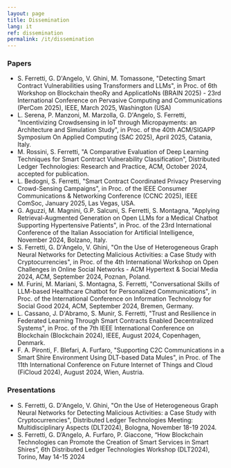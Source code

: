 ```yaml
---
layout: page
title: Dissemination
lang: it
ref: dissemination
permalink: /it/dissemination
---
```


### Papers
- S. Ferretti, G. D'Angelo, V. Ghini, M. Tomassone, "Detecting Smart Contract Vulnerabilities using Transformers and LLMs", in Proc. of 6th Workshop on Blockchain theoRy and ApplicatIoNs (BRAIN 2025) - 23rd International Conference on Pervasive Computing and Communications (PerCom 2025), IEEE, March 2025, Washington (USA)
- L. Serena, P. Manzoni, M. Marzolla, G. D'Angelo, S. Ferretti, "Incentivizing Crowdsensing in IoT through Micropayments: an Architecture and Simulation Study", in Proc. of the 40th ACM/SIGAPP Symposium On Applied Computing (SAC 2025), April 2025, Catania, Italy.
- M. Rossini, S. Ferretti, "A Comparative Evaluation of Deep Learning Techniques for Smart Contract Vulnerability Classification", Distributed Ledger Technologies: Research and Practice, ACM, October 2024, accepted for publication.
- L. Bedogni, S. Ferretti, "Smart Contract Coordinated Privacy Preserving Crowd-Sensing Campaigns", in Proc. of the IEEE Consumer Communications & Networking Conference (CCNC 2025), IEEE ComSoc, January 2025, Las Vegas, USA.
- G. Aguzzi, M. Magnini, G.P. Salcuni, S. Ferretti, S. Montagna, "Applying Retrieval-Augmented Generation on Open LLMs for a Medical Chatbot Supporting Hypertensive Patients", in Proc. of the 23rd International Conference of the Italian Association for Artificial Intelligence, November 2024, Bolzano, Italy.
- S. Ferretti, G. D'Angelo, V. Ghini, "On the Use of Heterogeneous Graph Neural Networks for Detecting Malicious Activities: a Case Study with Cryptocurrencies", in Proc. of the 4th International Workshop on Open Challenges in Online Social Networks - ACM Hypertext \& Social Media 2024, ACM, September 2024, Poznan, Poland.
- M. Furini, M. Mariani, S. Montagna, S. Ferretti, "Conversational Skills of LLM-based Healthcare Chatbot for Personalized Communications", in Proc. of the International Conference on Information Technology for Social Good 2024, ACM, September 2024, Bremen, Germany.
- L. Cassano, J. D'Abramo, S. Munir, S. Ferretti, "Trust and Resilience in Federated Learning Through Smart Contracts Enabled Decentralized Systems", in Proc. of the 7th IEEE International Conference on Blockchain (Blockchain 2024), IEEE, August 2024, Copenhagen, Denmark.
- F. A. Pironti, F. Blefari, A. Furfaro, "Supporting C2C Communications in a Smart Shire Environment Using DLT-based Data Mules", in Proc. of The 11th International Conference on Future Internet of Things and Cloud (FiCloud 2024), August 2024, Wien, Austria.

### Presentations
- S. Ferretti, G. D'Angelo, V. Ghini, "On the Use of Heterogeneous Graph Neural Networks for Detecting Malicious Activities: a Case Study with Cryptocurrencies", Distributed Ledger Technologies Meeting: Multidisciplinary Aspects (DLT2024), Bologna, November 18-19 2024.
- S. Ferretti, G. D’Angelo, A. Furfaro, P. Giaccone, “How Blockchain Technologies can Promote the Creation of Smart Services in Smart Shires”, 6th Distributed Ledger Technologies Workshop (DLT2024), Torino, May 14-15 2024
